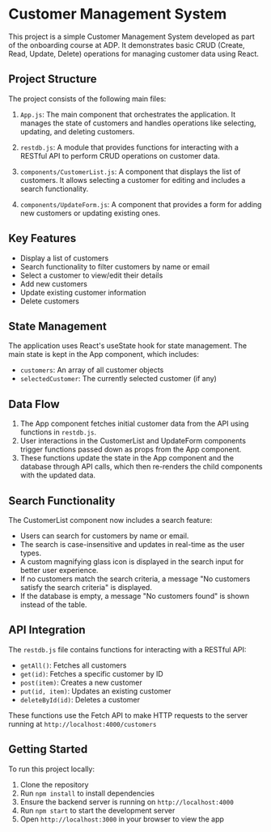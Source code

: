 # Customer Management System

This project is a simple Customer Management System developed as part of the onboarding course at ADP. It demonstrates basic CRUD (Create, Read, Update, Delete) operations for managing customer data using React.

## Project Structure

The project consists of the following main files:

1. `App.js`: The main component that orchestrates the application. It manages the state of customers and handles operations like selecting, updating, and deleting customers.

2. `restdb.js`: A module that provides functions for interacting with a RESTful API to perform CRUD operations on customer data.

3. `components/CustomerList.js`: A component that displays the list of customers. It allows selecting a customer for editing and includes a search functionality.

4. `components/UpdateForm.js`: A component that provides a form for adding new customers or updating existing ones.

## Key Features

- Display a list of customers
- Search functionality to filter customers by name or email
- Select a customer to view/edit their details
- Add new customers
- Update existing customer information
- Delete customers

## State Management

The application uses React's useState hook for state management. The main state is kept in the App component, which includes:

- `customers`: An array of all customer objects
- `selectedCustomer`: The currently selected customer (if any)

## Data Flow

1. The App component fetches initial customer data from the API using functions in `restdb.js`.
2. User interactions in the CustomerList and UpdateForm components trigger functions passed down as props from the App component.
3. These functions update the state in the App component and the database through API calls, which then re-renders the child components with the updated data.

## Search Functionality

The CustomerList component now includes a search feature:

- Users can search for customers by name or email.
- The search is case-insensitive and updates in real-time as the user types.
- A custom magnifying glass icon is displayed in the search input for better user experience.
- If no customers match the search criteria, a message "No customers satisfy the search criteria" is displayed.
- If the database is empty, a message "No customers found" is shown instead of the table.

## API Integration

The `restdb.js` file contains functions for interacting with a RESTful API:

- `getAll()`: Fetches all customers
- `get(id)`: Fetches a specific customer by ID
- `post(item)`: Creates a new customer
- `put(id, item)`: Updates an existing customer
- `deleteById(id)`: Deletes a customer

These functions use the Fetch API to make HTTP requests to the server running at `http://localhost:4000/customers`

## Getting Started

To run this project locally:

1. Clone the repository
2. Run `npm install` to install dependencies
3. Ensure the backend server is running on `http://localhost:4000`
4. Run `npm start` to start the development server
5. Open `http://localhost:3000` in your browser to view the app